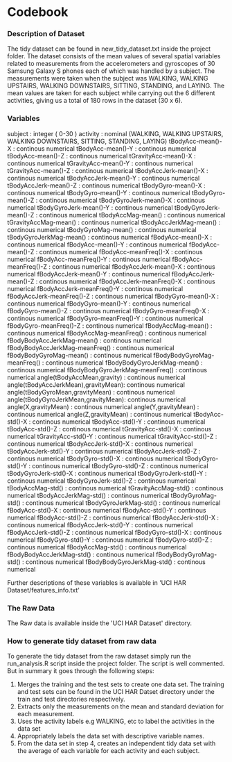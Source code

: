 # Codebook

### Description of Dataset

The tidy dataset can be found in new_tidy_dataset.txt inside the project folder. The dataset consists of the mean values of several spatial variables related to measurements from the accelerometers and gyroscopes of 30 Samsung Galaxy S phones each of which was handled by a subject. The measurements were taken when the subject was WALKING, WALKING UPSTAIRS, WALKING DOWNSTAIRS, SITTING, STANDING, and LAYING. The mean values are taken for each subject while carrying out the 6 different activities, giving us a total of 180 rows in the dataset (30 x 6).

### Variables

subject                             : integer ( 0-30 )
activity                            : nominal (WALKING, WALKING UPSTAIRS, WALKING DOWNSTAIRS, SITTING, STANDING, LAYING)
tBodyAcc-mean()-X                   : continous numerical
tBodyAcc-mean()-Y                   : continous numerical
tBodyAcc-mean()-Z                   : continous numerical
tGravityAcc-mean()-X                : continous numerical
tGravityAcc-mean()-Y                : continous numerical
tGravityAcc-mean()-Z                : continous numerical
tBodyAccJerk-mean()-X               : continous numerical
tBodyAccJerk-mean()-Y               : continous numerical
tBodyAccJerk-mean()-Z               : continous numerical
tBodyGyro-mean()-X                  : continous numerical
tBodyGyro-mean()-Y                  : continous numerical
tBodyGyro-mean()-Z                  : continous numerical
tBodyGyroJerk-mean()-X              : continous numerical
tBodyGyroJerk-mean()-Y              : continous numerical
tBodyGyroJerk-mean()-Z              : continous numerical
tBodyAccMag-mean()                  : continous numerical
tGravityAccMag-mean()               : continous numerical
tBodyAccJerkMag-mean()              : continous numerical
tBodyGyroMag-mean()                 : continous numerical
tBodyGyroJerkMag-mean()             : continous numerical
fBodyAcc-mean()-X                   : continous numerical
fBodyAcc-mean()-Y                   : continous numerical
fBodyAcc-mean()-Z                   : continous numerical
fBodyAcc-meanFreq()-X               : continous numerical
fBodyAcc-meanFreq()-Y               : continous numerical
fBodyAcc-meanFreq()-Z               : continous numerical
fBodyAccJerk-mean()-X               : continous numerical
fBodyAccJerk-mean()-Y               : continous numerical
fBodyAccJerk-mean()-Z               : continous numerical
fBodyAccJerk-meanFreq()-X           : continous numerical
fBodyAccJerk-meanFreq()-Y           : continous numerical
fBodyAccJerk-meanFreq()-Z           : continous numerical
fBodyGyro-mean()-X                  : continous numerical
fBodyGyro-mean()-Y                  : continous numerical
fBodyGyro-mean()-Z                  : continous numerical
fBodyGyro-meanFreq()-X              : continous numerical
fBodyGyro-meanFreq()-Y              : continous numerical
fBodyGyro-meanFreq()-Z              : continous numerical
fBodyAccMag-mean()                  : continous numerical
fBodyAccMag-meanFreq()              : continous numerical
fBodyBodyAccJerkMag-mean()          : continous numerical
fBodyBodyAccJerkMag-meanFreq()      : continous numerical
fBodyBodyGyroMag-mean()             : continous numerical
fBodyBodyGyroMag-meanFreq()         : continous numerical
fBodyBodyGyroJerkMag-mean()         : continous numerical
fBodyBodyGyroJerkMag-meanFreq()     : continous numerical
angle(tBodyAccMean,gravity)         : continous numerical
angle(tBodyAccJerkMean),gravityMean): continous numerical
angle(tBodyGyroMean,gravityMean)    : continous numerical
angle(tBodyGyroJerkMean,gravityMean): continous numerical
angle(X,gravityMean)                : continous numerical
angle(Y,gravityMean)                : continous numerical
angle(Z,gravityMean)                : continous numerical
tBodyAcc-std()-X                    : continous numerical
tBodyAcc-std()-Y                    : continous numerical
tBodyAcc-std()-Z                    : continous numerical
tGravityAcc-std()-X                 : continous numerical
tGravityAcc-std()-Y                 : continous numerical
tGravityAcc-std()-Z                 : continous numerical
tBodyAccJerk-std()-X                : continous numerical
tBodyAccJerk-std()-Y                : continous numerical
tBodyAccJerk-std()-Z                : continous numerical
tBodyGyro-std()-X                   : continous numerical
tBodyGyro-std()-Y                   : continous numerical
tBodyGyro-std()-Z                   : continous numerical
tBodyGyroJerk-std()-X               : continous numerical
tBodyGyroJerk-std()-Y               : continous numerical
tBodyGyroJerk-std()-Z               : continous numerical
tBodyAccMag-std()                   : continous numerical
tGravityAccMag-std()                : continous numerical
tBodyAccJerkMag-std()               : continous numerical
tBodyGyroMag-std()                  : continous numerical
tBodyGyroJerkMag-std()              : continous numerical
fBodyAcc-std()-X                    : continous numerical
fBodyAcc-std()-Y                    : continous numerical
fBodyAcc-std()-Z                    : continous numerical
fBodyAccJerk-std()-X                : continous numerical
fBodyAccJerk-std()-Y                : continous numerical
fBodyAccJerk-std()-Z                : continous numerical
fBodyGyro-std()-X                   : continous numerical
fBodyGyro-std()-Y                   : continous numerical
fBodyGyro-std()-Z                   : continous numerical
fBodyAccMag-std()                   : continous numerical
fBodyBodyAccJerkMag-std()           : continous numerical
fBodyBodyGyroMag-std()              : continous numerical
fBodyBodyGyroJerkMag-std()          : continous numerical

Further descriptions of these variables is available in 'UCI HAR Dataset/features_info.txt'

### The Raw Data

The Raw data is available inside the 'UCI HAR Dataset' directory.

### How to generate tidy dataset from raw data

To generate the tidy dataset from the raw dataset simply run the run_analysis.R script inside the project folder. The script is well commented. But in summary it goes through the following steps:
1. Merges the training and the test sets to create one data set. The training and test sets can be found in the UCI HAR Datset directory under the train and test directories respectively.
2. Extracts only the measurements on the mean and standard deviation for each measurement.
3. Uses the activity labels e.g WALKING, etc to label the activities in the data set
4. Appropriately labels the data set with descriptive variable names.
5. From the data set in step 4, creates an independent tidy data set with the average of each variable for each activity and each subject.



